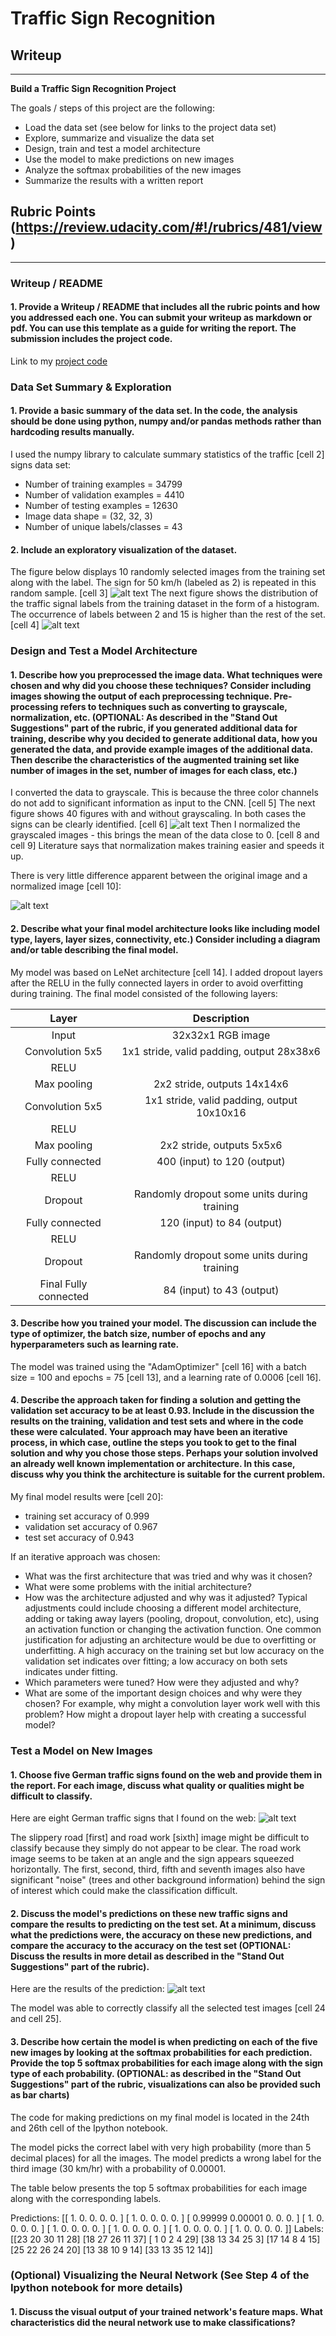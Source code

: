 # **Traffic Sign Recognition** 

## Writeup

---

**Build a Traffic Sign Recognition Project**

The goals / steps of this project are the following:
* Load the data set (see below for links to the project data set)
* Explore, summarize and visualize the data set
* Design, train and test a model architecture
* Use the model to make predictions on new images
* Analyze the softmax probabilities of the new images
* Summarize the results with a written report


[//]: # (Image References)

[image1]:  ./Figures/Example1.jpg "Visualization"
[image2]:  ./Figures/histogram.jpg "Histogram"
[image3]:  ./Figures/ColorVSGray.jpg "Color VS Gray"
[image4]:  ./Figures/OriginalVSNorm.jpg "Original VS Normalized"
[image5]:  ./Figures/MyPictures.jpg "My Pictures"
[image6]:  ./Figures/MyGuesses.jpg "My Guesses"
[image7]:  ./Figures/Conv1Features.jpg "Conv1Features"
[image8]:  ./Figures/Conv1ReluFeatures.jpg "Conv1ReluFeatures"
[image9]:  ./Figures/Conv1Pool.jpg "Conv1Pool"
[image10]: ./Figures/Conv2Fatures.jpg "Conv2Fatures"
[image11]: ./Figures/Conv2ReluFeatures.jpg "Conv2ReluFeatures"
[image12]: ./Figures/Conv2Pool.jpg "Conv2Pool"



## Rubric Points (https://review.udacity.com/#!/rubrics/481/view)
---
### Writeup / README

#### 1. Provide a Writeup / README that includes all the rubric points and how you addressed each one. You can submit your writeup as markdown or pdf. You can use this template as a guide for writing the report. The submission includes the project code.

Link to my [project code](https://github.com/prasadshingne/CarND-Traffic-Sign-Classifier-Project-Submit/blob/master/Traffic_Sign_Classifier.ipynb)

### Data Set Summary & Exploration

#### 1. Provide a basic summary of the data set. In the code, the analysis should be done using python, numpy and/or pandas methods rather than hardcoding results manually.

I used the numpy library to calculate summary statistics of the traffic [cell 2]
signs data set:

* Number of training examples     = 34799
* Number of validation examples   = 4410
* Number of testing examples      = 12630
* Image data shape                = (32, 32, 3)
* Number of unique labels/classes = 43

#### 2. Include an exploratory visualization of the dataset.

The figure below displays 10 randomly selected images from the training set along with the label. The sign for 50 km/h (labeled as 2) is repeated in this random sample. [cell 3]
![alt text][image1]
The next figure shows the distribution of the traffic signal labels from the training dataset in the form of a histogram. The occurrence of labels between 2 and 15 is higher than the rest of the set. [cell 4]
![alt text][image2]


### Design and Test a Model Architecture

#### 1. Describe how you preprocessed the image data. What techniques were chosen and why did you choose these techniques? Consider including images showing the output of each preprocessing technique. Pre-processing refers to techniques such as converting to grayscale, normalization, etc. (OPTIONAL: As described in the "Stand Out Suggestions" part of the rubric, if you generated additional data for training, describe why you decided to generate additional data, how you generated the data, and provide example images of the additional data. Then describe the characteristics of the augmented training set like number of images in the set, number of images for each class, etc.)

I converted the data to grayscale. This is because the three color channels do not add to significant information as input to the CNN. [cell 5]
The next figure shows 40 figures with and without grayscaling. In both cases the signs can be clearly identified. [cell 6] 
![alt text][image3]
Then I normalized the grayscaled images - this brings the mean of the data close to 0. [cell 8 and cell 9] Literature says that normalization makes training easier and speeds it up.

There is very little difference apparent between the original image and a normalized image [cell 10]:

![alt text][image4]

#### 2. Describe what your final model architecture looks like including model type, layers, layer sizes, connectivity, etc.) Consider including a diagram and/or table describing the final model.

My model was based on LeNet architecture [cell 14]. I added dropout layers after the RELU in the fully connected layers in order to avoid overfitting during training. The final model consisted of the following layers:

| Layer         		|     Description	        					| 
|:---------------------:|:---------------------------------------------:| 
| Input         		| 32x32x1 RGB image   							| 
| Convolution 5x5     	| 1x1 stride, valid padding, output 28x38x6 	|
| RELU					|												|
| Max pooling	      	| 2x2 stride,  outputs 14x14x6 				|
| Convolution 5x5	    | 1x1 stride, valid padding, output 10x10x16		|
| RELU					|												|
| Max pooling	      	| 2x2 stride,  outputs 5x5x6 				|
| Fully connected		| 400 (input) to 120 (output)						|
| RELU					|												|
| Dropout        		| Randomly dropout some units during training 			|
| Fully connected		| 120 (input) to 84 (output)						|
| RELU					|												|
| Dropout        		| Randomly dropout some units during training 			|
| Final Fully connected		| 84 (input) to 43 (output)						|

#### 3. Describe how you trained your model. The discussion can include the type of optimizer, the batch size, number of epochs and any hyperparameters such as learning rate.

The model was trained using the "AdamOptimizer" [cell 16] with a batch size = 100 and epochs = 75 [cell 13], and a learning rate of 0.0006 [cell 16].

#### 4. Describe the approach taken for finding a solution and getting the validation set accuracy to be at least 0.93. Include in the discussion the results on the training, validation and test sets and where in the code these were calculated. Your approach may have been an iterative process, in which case, outline the steps you took to get to the final solution and why you chose those steps. Perhaps your solution involved an already well known implementation or architecture. In this case, discuss why you think the architecture is suitable for the current problem.

My final model results were [cell 20]:
* training set accuracy of 0.999
* validation set accuracy of 0.967 
* test set accuracy of 0.943

If an iterative approach was chosen:
* What was the first architecture that was tried and why was it chosen?
* What were some problems with the initial architecture?
* How was the architecture adjusted and why was it adjusted? Typical adjustments could include choosing a different model architecture, adding or taking away layers (pooling, dropout, convolution, etc), using an activation function or changing the activation function. One common justification for adjusting an architecture would be due to overfitting or underfitting. A high accuracy on the training set but low accuracy on the validation set indicates over fitting; a low accuracy on both sets indicates under fitting.
* Which parameters were tuned? How were they adjusted and why?
* What are some of the important design choices and why were they chosen? For example, why might a convolution layer work well with this problem? How might a dropout layer help with creating a successful model?

### Test a Model on New Images

#### 1. Choose five German traffic signs found on the web and provide them in the report. For each image, discuss what quality or qualities might be difficult to classify.

Here are eight German traffic signs that I found on the web:
![alt text][image5] 

The slippery road [first] and road work [sixth] image might be difficult to classify because they simply do not appear to be clear. The road work image seems to be taken at an angle and the sign appears squeezed horizontally. The first, second, third, fifth and seventh images also have significant "noise" (trees and other background information) behind the sign of interest which could make the classification difficult.

#### 2. Discuss the model's predictions on these new traffic signs and compare the results to predicting on the test set. At a minimum, discuss what the predictions were, the accuracy on these new predictions, and compare the accuracy to the accuracy on the test set (OPTIONAL: Discuss the results in more detail as described in the "Stand Out Suggestions" part of the rubric).

Here are the results of the prediction:
![alt text][image6] 

The model was able to correctly classify all the selected test images [cell 24 and cell 25].

#### 3. Describe how certain the model is when predicting on each of the five new images by looking at the softmax probabilities for each prediction. Provide the top 5 softmax probabilities for each image along with the sign type of each probability. (OPTIONAL: as described in the "Stand Out Suggestions" part of the rubric, visualizations can also be provided such as bar charts)

The code for making predictions on my final model is located in the 24th and 26th cell of the Ipython notebook.

The model picks the correct label with very high probability (more than 5 decimal places) for all the images. The model predicts a wrong label for the third image (30 km/hr) with a probability of 0.00001. 

The table below presents the top 5 softmax probabilities for each image along with the corresponding labels.

Predictions:
 [[ 1.       0.       0.       0.       0.     ]
 [ 1.       0.       0.       0.       0.     ]
 [ 0.99999  0.00001  0.       0.       0.     ]
 [ 1.       0.       0.       0.       0.     ]
 [ 1.       0.       0.       0.       0.     ]
 [ 1.       0.       0.       0.       0.     ]
 [ 1.       0.       0.       0.       0.     ]
 [ 1.       0.       0.       0.       0.     ]]
Labels:
 [[23 20 30 11 28]
 [18 27 26 11 37]
 [ 1  0  2  4 29]
 [38 13 34 25  3]
 [17 14  8  4 15]
 [25 22 26 24 20]
 [13 38 10  9 14]
 [33 13 35 12 14]]



### (Optional) Visualizing the Neural Network (See Step 4 of the Ipython notebook for more details)
#### 1. Discuss the visual output of your trained network's feature maps. What characteristics did the neural network use to make classifications?


